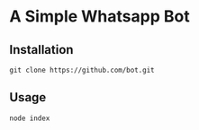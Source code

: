 # A Simple Whatsapp Bot

## Installation
```
git clone https://github.com/bot.git
```
## Usage
```
node index
```
